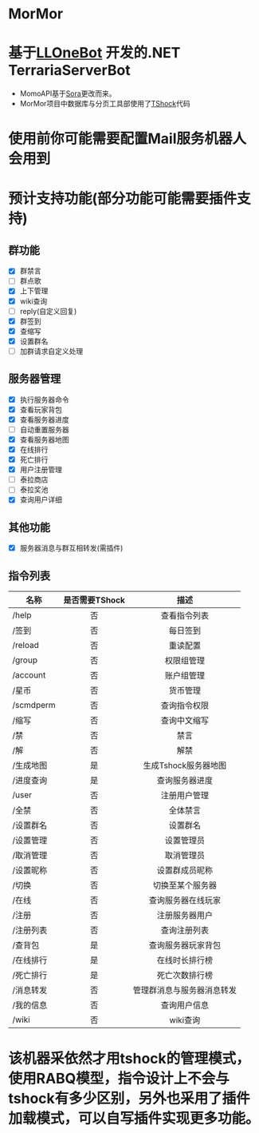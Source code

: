# MorMor
# 基于[LLOneBot](https://github.com/LLOneBot/LLOneBot) 开发的.NET TerrariaServerBot
* MomoAPI基于[Sora](https://github.com/Hoshikawa-Kaguya/Sora)更改而来。
* MorMor项目中数据库与分页工具部使用了[TShock](https://github.com/Pryaxis/TShock)代码<br>
 # 使用前你可能需要配置Mail服务机器人会用到
 # 预计支持功能(部分功能可能需要插件支持)
## 群功能
- [x] 群禁言
- [ ] 群点歌
- [x] 上下管理
- [x] wiki查询
- [ ] reply(自定义回复)
- [x] 群签到
- [x] 查缩写
- [x] 设置群名
- [ ] 加群请求自定义处理
## 服务器管理
- [x] 执行服务器命令
- [x] 查看玩家背包
- [x] 查看服务器进度
- [ ] 自动重置服务器
- [x] 查看服务器地图
- [x] 在线排行
- [x] 死亡排行
- [x] 用户注册管理
- [ ] 泰拉商店
- [ ] 泰拉奖池
- [x] 查询用户详细
## 其他功能
- [x] 服务器消息与群互相转发(需插件)
## 指令列表
|名称|是否需要TShock|描述|
|-------------|:-------:|:-------:|
|/help      |否|查看指令列表|
|/签到       |否|每日签到|
|/reload    |否|重读配置|
|/group    |否|权限组管理|
|/account   |否|账户组管理|
|/星币       |否|货币管理|
|/scmdperm  |否|查询指令权限|
|/缩写       |否|查询中文缩写|
|/禁        |否|禁言|
|/解        |否|解禁|
|/生成地图   |是|生成Tshock服务器地图|
|/进度查询   |是|查询服务器进度|
|/user      |否|注册用户管理|
|/全禁       |否|全体禁言|
|/设置群名   |否|设置群名|
|/设置管理   |否|设置管理员|
|/取消管理   |否|取消管理员|
|/设置昵称   |否|设置群成员昵称|
|/切换      |否|切换至某个服务器|
|/在线      |否|查询服务器在线玩家|
|/注册      |否|注册服务器用户|
|/注册列表   |否|查询注册列表|
|/查背包    |是|查询服务器玩家背包|
|/在线排行  |是|在线时长排行榜|
|/死亡排行  |是|死亡次数排行榜|
|/消息转发  |否|管理群消息与服务器消息转发|
|/我的信息   |否|查询用户信息|
|/wiki   |否|wiki查询|


# 该机器采依然才用tshock的管理模式，使用RABQ模型，指令设计上不会与tshock有多少区别，另外也采用了插件加载模式，可以自写插件实现更多功能。
